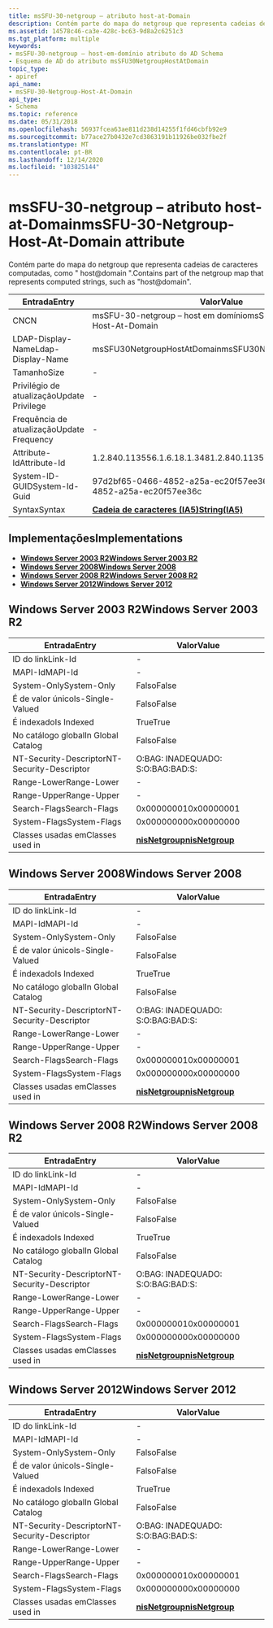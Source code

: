 ```yaml
---
title: msSFU-30-netgroup – atributo host-at-Domain
description: Contém parte do mapa do netgroup que representa cadeias de caracteres computadas, como \ 0034; domínio de host \ 0034;.
ms.assetid: 14578c46-ca3e-428c-bc63-9d8a2c6251c3
ms.tgt_platform: multiple
keywords:
- msSFU-30-netgroup – host-em-domínio atributo do AD Schema
- Esquema de AD do atributo msSFU30NetgroupHostAtDomain
topic_type:
- apiref
api_name:
- msSFU-30-Netgroup-Host-At-Domain
api_type:
- Schema
ms.topic: reference
ms.date: 05/31/2018
ms.openlocfilehash: 56937fcea63ae811d238d14255f1fd46cbfb92e9
ms.sourcegitcommit: b77ace27b0432e7cd3863191b11926be032fbe2f
ms.translationtype: MT
ms.contentlocale: pt-BR
ms.lasthandoff: 12/14/2020
ms.locfileid: "103825144"
---
```

# <a name="mssfu-30-netgroup-host-at-domain-attribute"></a><span data-ttu-id="bb863-105">msSFU-30-netgroup – atributo host-at-Domain</span><span class="sxs-lookup"><span data-stu-id="bb863-105">msSFU-30-Netgroup-Host-At-Domain attribute</span></span>

<span data-ttu-id="bb863-106">Contém parte do mapa do netgroup que representa cadeias de caracteres computadas, como " host@domain ".</span><span class="sxs-lookup"><span data-stu-id="bb863-106">Contains part of the netgroup map that represents computed strings, such as "host@domain".</span></span>



| <span data-ttu-id="bb863-107">Entrada</span><span class="sxs-lookup"><span data-stu-id="bb863-107">Entry</span></span> | <span data-ttu-id="bb863-108">Valor</span><span class="sxs-lookup"><span data-stu-id="bb863-108">Value</span></span> |
|-------------------|--------------------------------------|
| <span data-ttu-id="bb863-109">CN</span><span class="sxs-lookup"><span data-stu-id="bb863-109">CN</span></span>                | <span data-ttu-id="bb863-110">msSFU-30-netgroup – host em domínio</span><span class="sxs-lookup"><span data-stu-id="bb863-110">msSFU-30-Netgroup-Host-At-Domain</span></span>     |
| <span data-ttu-id="bb863-111">LDAP-Display-Name</span><span class="sxs-lookup"><span data-stu-id="bb863-111">Ldap-Display-Name</span></span> | <span data-ttu-id="bb863-112">msSFU30NetgroupHostAtDomain</span><span class="sxs-lookup"><span data-stu-id="bb863-112">msSFU30NetgroupHostAtDomain</span></span>          |
| <span data-ttu-id="bb863-113">Tamanho</span><span class="sxs-lookup"><span data-stu-id="bb863-113">Size</span></span>              | \-                                   |
| <span data-ttu-id="bb863-114">Privilégio de atualização</span><span class="sxs-lookup"><span data-stu-id="bb863-114">Update Privilege</span></span>  | \-                                   |
| <span data-ttu-id="bb863-115">Frequência de atualização</span><span class="sxs-lookup"><span data-stu-id="bb863-115">Update Frequency</span></span>  | \-                                   |
| <span data-ttu-id="bb863-116">Attribute-Id</span><span class="sxs-lookup"><span data-stu-id="bb863-116">Attribute-Id</span></span>      | <span data-ttu-id="bb863-117">1.2.840.113556.1.6.18.1.348</span><span class="sxs-lookup"><span data-stu-id="bb863-117">1.2.840.113556.1.6.18.1.348</span></span>          |
| <span data-ttu-id="bb863-118">System-ID-GUID</span><span class="sxs-lookup"><span data-stu-id="bb863-118">System-Id-Guid</span></span>    | <span data-ttu-id="bb863-119">97d2bf65-0466-4852-a25a-ec20f57ee36c</span><span class="sxs-lookup"><span data-stu-id="bb863-119">97d2bf65-0466-4852-a25a-ec20f57ee36c</span></span> |
| <span data-ttu-id="bb863-120">Syntax</span><span class="sxs-lookup"><span data-stu-id="bb863-120">Syntax</span></span>            | [<span data-ttu-id="bb863-121">**Cadeia de caracteres (IA5)**</span><span class="sxs-lookup"><span data-stu-id="bb863-121">**String(IA5)**</span></span>](s-string-ia5.md)  |



## <a name="implementations"></a><span data-ttu-id="bb863-122">Implementações</span><span class="sxs-lookup"><span data-stu-id="bb863-122">Implementations</span></span>

-   [<span data-ttu-id="bb863-123">**Windows Server 2003 R2**</span><span class="sxs-lookup"><span data-stu-id="bb863-123">**Windows Server 2003 R2**</span></span>](#windows-server-2003-r2)
-   [<span data-ttu-id="bb863-124">**Windows Server 2008**</span><span class="sxs-lookup"><span data-stu-id="bb863-124">**Windows Server 2008**</span></span>](#windows-server-2008)
-   [<span data-ttu-id="bb863-125">**Windows Server 2008 R2**</span><span class="sxs-lookup"><span data-stu-id="bb863-125">**Windows Server 2008 R2**</span></span>](#windows-server-2008-r2)
-   [<span data-ttu-id="bb863-126">**Windows Server 2012**</span><span class="sxs-lookup"><span data-stu-id="bb863-126">**Windows Server 2012**</span></span>](#windows-server-2012)

## <a name="windows-server-2003-r2"></a><span data-ttu-id="bb863-127">Windows Server 2003 R2</span><span class="sxs-lookup"><span data-stu-id="bb863-127">Windows Server 2003 R2</span></span>



| <span data-ttu-id="bb863-128">Entrada</span><span class="sxs-lookup"><span data-stu-id="bb863-128">Entry</span></span> | <span data-ttu-id="bb863-129">Valor</span><span class="sxs-lookup"><span data-stu-id="bb863-129">Value</span></span> |
|------------------------|-------------------------------------------------|
| <span data-ttu-id="bb863-130">ID do link</span><span class="sxs-lookup"><span data-stu-id="bb863-130">Link-Id</span></span>                | \-                                              |
| <span data-ttu-id="bb863-131">MAPI-Id</span><span class="sxs-lookup"><span data-stu-id="bb863-131">MAPI-Id</span></span>                | \-                                              |
| <span data-ttu-id="bb863-132">System-Only</span><span class="sxs-lookup"><span data-stu-id="bb863-132">System-Only</span></span>            | <span data-ttu-id="bb863-133">Falso</span><span class="sxs-lookup"><span data-stu-id="bb863-133">False</span></span>                                           |
| <span data-ttu-id="bb863-134">É de valor único</span><span class="sxs-lookup"><span data-stu-id="bb863-134">Is-Single-Valued</span></span>       | <span data-ttu-id="bb863-135">Falso</span><span class="sxs-lookup"><span data-stu-id="bb863-135">False</span></span>                                           |
| <span data-ttu-id="bb863-136">É indexado</span><span class="sxs-lookup"><span data-stu-id="bb863-136">Is Indexed</span></span>             | <span data-ttu-id="bb863-137">True</span><span class="sxs-lookup"><span data-stu-id="bb863-137">True</span></span>                                            |
| <span data-ttu-id="bb863-138">No catálogo global</span><span class="sxs-lookup"><span data-stu-id="bb863-138">In Global Catalog</span></span>      | <span data-ttu-id="bb863-139">Falso</span><span class="sxs-lookup"><span data-stu-id="bb863-139">False</span></span>                                           |
| <span data-ttu-id="bb863-140">NT-Security-Descriptor</span><span class="sxs-lookup"><span data-stu-id="bb863-140">NT-Security-Descriptor</span></span> | <span data-ttu-id="bb863-141">O:BAG: INADEQUADO: S:</span><span class="sxs-lookup"><span data-stu-id="bb863-141">O:BAG:BAD:S:</span></span>                                    |
| <span data-ttu-id="bb863-142">Range-Lower</span><span class="sxs-lookup"><span data-stu-id="bb863-142">Range-Lower</span></span>            | \-                                              |
| <span data-ttu-id="bb863-143">Range-Upper</span><span class="sxs-lookup"><span data-stu-id="bb863-143">Range-Upper</span></span>            | \-                                              |
| <span data-ttu-id="bb863-144">Search-Flags</span><span class="sxs-lookup"><span data-stu-id="bb863-144">Search-Flags</span></span>           | <span data-ttu-id="bb863-145">0x00000001</span><span class="sxs-lookup"><span data-stu-id="bb863-145">0x00000001</span></span>                                      |
| <span data-ttu-id="bb863-146">System-Flags</span><span class="sxs-lookup"><span data-stu-id="bb863-146">System-Flags</span></span>           | <span data-ttu-id="bb863-147">0x00000000</span><span class="sxs-lookup"><span data-stu-id="bb863-147">0x00000000</span></span>                                      |
| <span data-ttu-id="bb863-148">Classes usadas em</span><span class="sxs-lookup"><span data-stu-id="bb863-148">Classes used in</span></span>        | [<span data-ttu-id="bb863-149">**nisNetgroup**</span><span class="sxs-lookup"><span data-stu-id="bb863-149">**nisNetgroup**</span></span>](c-nisnetgroup.md)<br/> |



## <a name="windows-server-2008"></a><span data-ttu-id="bb863-150">Windows Server 2008</span><span class="sxs-lookup"><span data-stu-id="bb863-150">Windows Server 2008</span></span>



| <span data-ttu-id="bb863-151">Entrada</span><span class="sxs-lookup"><span data-stu-id="bb863-151">Entry</span></span> | <span data-ttu-id="bb863-152">Valor</span><span class="sxs-lookup"><span data-stu-id="bb863-152">Value</span></span> |
|------------------------|-------------------------------------------------|
| <span data-ttu-id="bb863-153">ID do link</span><span class="sxs-lookup"><span data-stu-id="bb863-153">Link-Id</span></span>                | \-                                              |
| <span data-ttu-id="bb863-154">MAPI-Id</span><span class="sxs-lookup"><span data-stu-id="bb863-154">MAPI-Id</span></span>                | \-                                              |
| <span data-ttu-id="bb863-155">System-Only</span><span class="sxs-lookup"><span data-stu-id="bb863-155">System-Only</span></span>            | <span data-ttu-id="bb863-156">Falso</span><span class="sxs-lookup"><span data-stu-id="bb863-156">False</span></span>                                           |
| <span data-ttu-id="bb863-157">É de valor único</span><span class="sxs-lookup"><span data-stu-id="bb863-157">Is-Single-Valued</span></span>       | <span data-ttu-id="bb863-158">Falso</span><span class="sxs-lookup"><span data-stu-id="bb863-158">False</span></span>                                           |
| <span data-ttu-id="bb863-159">É indexado</span><span class="sxs-lookup"><span data-stu-id="bb863-159">Is Indexed</span></span>             | <span data-ttu-id="bb863-160">True</span><span class="sxs-lookup"><span data-stu-id="bb863-160">True</span></span>                                            |
| <span data-ttu-id="bb863-161">No catálogo global</span><span class="sxs-lookup"><span data-stu-id="bb863-161">In Global Catalog</span></span>      | <span data-ttu-id="bb863-162">Falso</span><span class="sxs-lookup"><span data-stu-id="bb863-162">False</span></span>                                           |
| <span data-ttu-id="bb863-163">NT-Security-Descriptor</span><span class="sxs-lookup"><span data-stu-id="bb863-163">NT-Security-Descriptor</span></span> | <span data-ttu-id="bb863-164">O:BAG: INADEQUADO: S:</span><span class="sxs-lookup"><span data-stu-id="bb863-164">O:BAG:BAD:S:</span></span>                                    |
| <span data-ttu-id="bb863-165">Range-Lower</span><span class="sxs-lookup"><span data-stu-id="bb863-165">Range-Lower</span></span>            | \-                                              |
| <span data-ttu-id="bb863-166">Range-Upper</span><span class="sxs-lookup"><span data-stu-id="bb863-166">Range-Upper</span></span>            | \-                                              |
| <span data-ttu-id="bb863-167">Search-Flags</span><span class="sxs-lookup"><span data-stu-id="bb863-167">Search-Flags</span></span>           | <span data-ttu-id="bb863-168">0x00000001</span><span class="sxs-lookup"><span data-stu-id="bb863-168">0x00000001</span></span>                                      |
| <span data-ttu-id="bb863-169">System-Flags</span><span class="sxs-lookup"><span data-stu-id="bb863-169">System-Flags</span></span>           | <span data-ttu-id="bb863-170">0x00000000</span><span class="sxs-lookup"><span data-stu-id="bb863-170">0x00000000</span></span>                                      |
| <span data-ttu-id="bb863-171">Classes usadas em</span><span class="sxs-lookup"><span data-stu-id="bb863-171">Classes used in</span></span>        | [<span data-ttu-id="bb863-172">**nisNetgroup**</span><span class="sxs-lookup"><span data-stu-id="bb863-172">**nisNetgroup**</span></span>](c-nisnetgroup.md)<br/> |



## <a name="windows-server-2008-r2"></a><span data-ttu-id="bb863-173">Windows Server 2008 R2</span><span class="sxs-lookup"><span data-stu-id="bb863-173">Windows Server 2008 R2</span></span>



| <span data-ttu-id="bb863-174">Entrada</span><span class="sxs-lookup"><span data-stu-id="bb863-174">Entry</span></span> | <span data-ttu-id="bb863-175">Valor</span><span class="sxs-lookup"><span data-stu-id="bb863-175">Value</span></span> |
|------------------------|-------------------------------------------------|
| <span data-ttu-id="bb863-176">ID do link</span><span class="sxs-lookup"><span data-stu-id="bb863-176">Link-Id</span></span>                | \-                                              |
| <span data-ttu-id="bb863-177">MAPI-Id</span><span class="sxs-lookup"><span data-stu-id="bb863-177">MAPI-Id</span></span>                | \-                                              |
| <span data-ttu-id="bb863-178">System-Only</span><span class="sxs-lookup"><span data-stu-id="bb863-178">System-Only</span></span>            | <span data-ttu-id="bb863-179">Falso</span><span class="sxs-lookup"><span data-stu-id="bb863-179">False</span></span>                                           |
| <span data-ttu-id="bb863-180">É de valor único</span><span class="sxs-lookup"><span data-stu-id="bb863-180">Is-Single-Valued</span></span>       | <span data-ttu-id="bb863-181">Falso</span><span class="sxs-lookup"><span data-stu-id="bb863-181">False</span></span>                                           |
| <span data-ttu-id="bb863-182">É indexado</span><span class="sxs-lookup"><span data-stu-id="bb863-182">Is Indexed</span></span>             | <span data-ttu-id="bb863-183">True</span><span class="sxs-lookup"><span data-stu-id="bb863-183">True</span></span>                                            |
| <span data-ttu-id="bb863-184">No catálogo global</span><span class="sxs-lookup"><span data-stu-id="bb863-184">In Global Catalog</span></span>      | <span data-ttu-id="bb863-185">Falso</span><span class="sxs-lookup"><span data-stu-id="bb863-185">False</span></span>                                           |
| <span data-ttu-id="bb863-186">NT-Security-Descriptor</span><span class="sxs-lookup"><span data-stu-id="bb863-186">NT-Security-Descriptor</span></span> | <span data-ttu-id="bb863-187">O:BAG: INADEQUADO: S:</span><span class="sxs-lookup"><span data-stu-id="bb863-187">O:BAG:BAD:S:</span></span>                                    |
| <span data-ttu-id="bb863-188">Range-Lower</span><span class="sxs-lookup"><span data-stu-id="bb863-188">Range-Lower</span></span>            | \-                                              |
| <span data-ttu-id="bb863-189">Range-Upper</span><span class="sxs-lookup"><span data-stu-id="bb863-189">Range-Upper</span></span>            | \-                                              |
| <span data-ttu-id="bb863-190">Search-Flags</span><span class="sxs-lookup"><span data-stu-id="bb863-190">Search-Flags</span></span>           | <span data-ttu-id="bb863-191">0x00000001</span><span class="sxs-lookup"><span data-stu-id="bb863-191">0x00000001</span></span>                                      |
| <span data-ttu-id="bb863-192">System-Flags</span><span class="sxs-lookup"><span data-stu-id="bb863-192">System-Flags</span></span>           | <span data-ttu-id="bb863-193">0x00000000</span><span class="sxs-lookup"><span data-stu-id="bb863-193">0x00000000</span></span>                                      |
| <span data-ttu-id="bb863-194">Classes usadas em</span><span class="sxs-lookup"><span data-stu-id="bb863-194">Classes used in</span></span>        | [<span data-ttu-id="bb863-195">**nisNetgroup**</span><span class="sxs-lookup"><span data-stu-id="bb863-195">**nisNetgroup**</span></span>](c-nisnetgroup.md)<br/> |



## <a name="windows-server-2012"></a><span data-ttu-id="bb863-196">Windows Server 2012</span><span class="sxs-lookup"><span data-stu-id="bb863-196">Windows Server 2012</span></span>



| <span data-ttu-id="bb863-197">Entrada</span><span class="sxs-lookup"><span data-stu-id="bb863-197">Entry</span></span> | <span data-ttu-id="bb863-198">Valor</span><span class="sxs-lookup"><span data-stu-id="bb863-198">Value</span></span> |
|------------------------|-------------------------------------------------|
| <span data-ttu-id="bb863-199">ID do link</span><span class="sxs-lookup"><span data-stu-id="bb863-199">Link-Id</span></span>                | \-                                              |
| <span data-ttu-id="bb863-200">MAPI-Id</span><span class="sxs-lookup"><span data-stu-id="bb863-200">MAPI-Id</span></span>                | \-                                              |
| <span data-ttu-id="bb863-201">System-Only</span><span class="sxs-lookup"><span data-stu-id="bb863-201">System-Only</span></span>            | <span data-ttu-id="bb863-202">Falso</span><span class="sxs-lookup"><span data-stu-id="bb863-202">False</span></span>                                           |
| <span data-ttu-id="bb863-203">É de valor único</span><span class="sxs-lookup"><span data-stu-id="bb863-203">Is-Single-Valued</span></span>       | <span data-ttu-id="bb863-204">Falso</span><span class="sxs-lookup"><span data-stu-id="bb863-204">False</span></span>                                           |
| <span data-ttu-id="bb863-205">É indexado</span><span class="sxs-lookup"><span data-stu-id="bb863-205">Is Indexed</span></span>             | <span data-ttu-id="bb863-206">True</span><span class="sxs-lookup"><span data-stu-id="bb863-206">True</span></span>                                            |
| <span data-ttu-id="bb863-207">No catálogo global</span><span class="sxs-lookup"><span data-stu-id="bb863-207">In Global Catalog</span></span>      | <span data-ttu-id="bb863-208">Falso</span><span class="sxs-lookup"><span data-stu-id="bb863-208">False</span></span>                                           |
| <span data-ttu-id="bb863-209">NT-Security-Descriptor</span><span class="sxs-lookup"><span data-stu-id="bb863-209">NT-Security-Descriptor</span></span> | <span data-ttu-id="bb863-210">O:BAG: INADEQUADO: S:</span><span class="sxs-lookup"><span data-stu-id="bb863-210">O:BAG:BAD:S:</span></span>                                    |
| <span data-ttu-id="bb863-211">Range-Lower</span><span class="sxs-lookup"><span data-stu-id="bb863-211">Range-Lower</span></span>            | \-                                              |
| <span data-ttu-id="bb863-212">Range-Upper</span><span class="sxs-lookup"><span data-stu-id="bb863-212">Range-Upper</span></span>            | \-                                              |
| <span data-ttu-id="bb863-213">Search-Flags</span><span class="sxs-lookup"><span data-stu-id="bb863-213">Search-Flags</span></span>           | <span data-ttu-id="bb863-214">0x00000001</span><span class="sxs-lookup"><span data-stu-id="bb863-214">0x00000001</span></span>                                      |
| <span data-ttu-id="bb863-215">System-Flags</span><span class="sxs-lookup"><span data-stu-id="bb863-215">System-Flags</span></span>           | <span data-ttu-id="bb863-216">0x00000000</span><span class="sxs-lookup"><span data-stu-id="bb863-216">0x00000000</span></span>                                      |
| <span data-ttu-id="bb863-217">Classes usadas em</span><span class="sxs-lookup"><span data-stu-id="bb863-217">Classes used in</span></span>        | [<span data-ttu-id="bb863-218">**nisNetgroup**</span><span class="sxs-lookup"><span data-stu-id="bb863-218">**nisNetgroup**</span></span>](c-nisnetgroup.md)<br/> |



 

 





